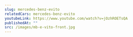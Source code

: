 ```yaml
---
slug: mercedes-benz-evito
relatedCars: mercedes-benz-evito
youtubeLink: https://www.youtube.com/watch?v=jOzhROETsQA
publishedAt: ""
src: /images/mb-e-vito-front.jpg
---
```

